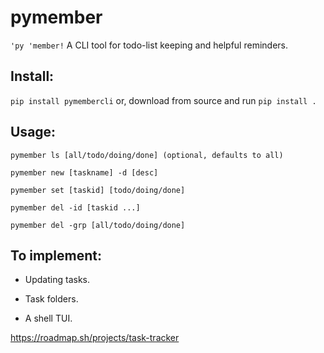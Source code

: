 # pymember
`'py 'member!`
A CLI tool for todo-list keeping and helpful reminders.

## Install:
`pip install pymembercli`
or, download from source and run `pip install .`

## Usage:
`pymember ls [all/todo/doing/done] (optional, defaults to all)`

`pymember new [taskname] -d [desc]`

`pymember set [taskid] [todo/doing/done]`

`pymember del -id [taskid ...]`

`pymember del -grp [all/todo/doing/done]`

## To implement:
- Updating tasks.

- Task folders.

- A shell TUI.

https://roadmap.sh/projects/task-tracker
